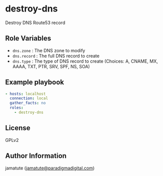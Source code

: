 # destroy-dns

Destroy DNS Route53 record

## Role Variables

* `dns.zone`   : The DNS zone to modify
* `dns.record` : The full DNS record to create
* `dns.type`   : The type of DNS record to create (Choices: A, CNAME, MX, AAAA, TXT, PTR, SRV, SPF, NS, SOA)


## Example playbook
```yaml
- hosts: localhost
  connection: local
  gather_facts: no
  roles:
    - destroy-dns
```

## License

GPLv2

## Author Information
jamatute (jamatute@paradigmadigital.com)
